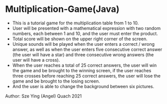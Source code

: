 # Multiplication-Game(Java)

- This is a tutorial game for the multiplication table from 1 to 10. 
- User will be presented with a mathematical expression with two random numbers, each between 1 and 10, and the user must enter the product. 
- Total score will be shown on the upper right corner of the screen. 
- Unique sounds will be played when the user enters a correct / wrong answer, as well as when the user enters five consecutive correct answer (the user will have a star) and three consecutive wrong answers (the user will have a cross). 
- When the user reaches a total of 25 correct answers, the user will win the game and be brought to the winning screen, if the user reaches three crosses before reaching 25 correct answers, the user will lose the game and be brought to the losing screen. 
- And the user is able to change the background between six pictures.

Author: Sze Ying (Angel) Quach 2021
